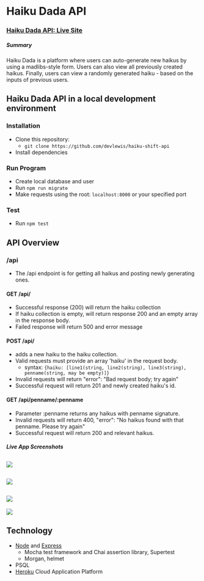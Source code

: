 # Haiku Dada API

### [Haiku Dada API: Live Site](https://intense-ridge-06549.herokuapp.com/)

##### Summary

Haiku Dada is a platform where users can auto-generate new haikus by
using a madlibs-style form. Users can also view all previously created
haikus. Finally, users can view a randomly generated haiku - based on
the inputs of previous users.

## Haiku Dada API in a local development environment

### Installation

- Clone this repository:
  - `git clone https://github.com/devlewis/haiku-shift-api`
- Install dependencies

### Run Program

- Create local database and user
- Run `npm run migrate`
- Make requests using the root: `localhost:8000` or your specified port

### Test

- Run `npm test`

## API Overview

### /api

- The /api endpoint is for getting all haikus and posting newly generating ones.

#### GET /api/

- Successful response (200) will return the haiku collection
- If haiku collection is empty, will return response 200 and an empty array in the response body.
- Failed response will return 500 and error message

#### POST /api/

- adds a new haiku to the haiku collection.
- Valid requests must provide an array 'haiku' in the request body.
  - syntax: `{haiku: [line1(string, line2(string), line3(string), penname(string, may be empty)]}`
- Invalid requests will return "error": "Bad request body; try again"
- Successful request will return 201 and newly created haiku's id.

#### GET /api/penname/:penname

- Parameter :penname returns any haikus with penname signature.
- Invalid requests will return 400, "error": "No haikus found with that penname. Please try again"
- Successful request will return 200 and relevant haikus.

##### Live App Screenshots

## ![](src/images/Screen%20Shot%202020-04-25%20at%204.57.52%20PM.png)

## ![](src/images/Screen%20Shot%202020-04-25%20at%204.59.01%20PM.png)

## ![](src/images/Screen%20Shot%202020-04-25%20at%204.59.35%20PM.png)

![](src/images/Screen%20Shot%202020-04-25%20at%205.03.59%20PM.png)

## Technology

- [Node](https://nodejs.org/en/) and [Express](https://expressjs.com/)
  - Mocha test framework and Chai assertion library, Supertest
  - Morgan, helmet
- PSQL
- [Heroku](https://www.heroku.com/) Cloud Application Platform

#####

